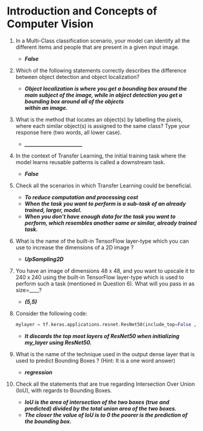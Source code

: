 # Introduction and Concepts of Computer Vision

1. In a Multi-Class classification scenario, your model can identify all the different items and people that are present in a given input image.
    * ***False***
    
2. Which of the following statements correctly describes the difference between object detection and object localization?
    * ***Object localization is where you get a bounding box around the main subject of the image, while in object detection you get a bounding box around all of the objects  
    within an image.***
    
3. What is the method that locates an object(s) by labelling the pixels, where each similar object(s) is assigned to the same class? Type your response here 
    (two words, all lower case).
    * ***_______________________***
    
4. In the context of Transfer Learning, the initial training task where the model learns reusable patterns is called a downstream task.
    * ***False***

5. Check all the scenarios in which Transfer Learning could be beneficial.
    * ***To reduce computation and processing cost***
    * ***When the task you want to perform is a sub-task of an already trained, larger, model.***
    * ***When you don’t have enough data for the task you want to perform, which resembles another same or similar, already trained task.***
    
6. What is the name of the built-in TensorFlow layer-type which you can use to increase the dimensions of a 2D image ?
    * ***UpSampling2D***

7. You have an image of dimensions 48 x 48, and you want to upscale it to 240 x 240 using the built-in TensorFlow layer-type which is used to perform such a task 
(mentioned in Question 6). What will you pass in as size=____?
    * ***(5,5)***
    
8. Consider the following code:
    ```python
    mylayer = tf.keras.applications.resnet.ResNet50(include_top=False , input_shape=(224,224,3) , weights="imagenet")(inputs)
    ```

    * ***It discards the top most layers of ResNet50 when initializing my_layer using ResNet50.***
    
9. What is the name of the technique used in the output dense layer that is used to predict Bounding Boxes ? (Hint: It is a one word answer)
    * ***regression***
10. Check all the statements that are true regarding Intersection Over Union (IoU), with regards to Bounding Boxes.
    * ***IoU is the area of intersection of the two boxes (true and predicted) divided by the total union area of the two boxes.***
    * ***The closer the value of IoU is to 0 the poorer is the prediction of the bounding box.***
